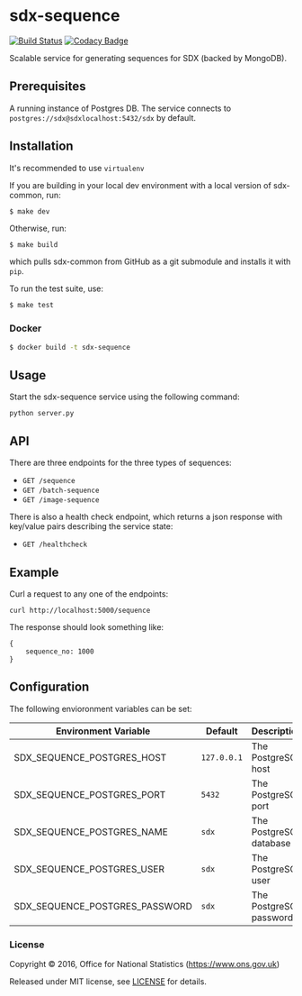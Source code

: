 # sdx-sequence

[![Build Status](https://travis-ci.org/ONSdigital/sdx-sequence.svg?branch=master)](https://travis-ci.org/ONSdigital/sdx-sequence) [![Codacy Badge](https://api.codacy.com/project/badge/Grade/6e6856e9c191481ebeed8c10b70cfc16)](https://www.codacy.com/app/ons-sdc/sdx-sequence?utm_source=github.com&amp;utm_medium=referral&amp;utm_content=ONSdigital/sdx-sequence&amp;utm_campaign=Badge_Grade)

Scalable service for generating sequences for SDX (backed by MongoDB).

## Prerequisites

A running instance of Postgres DB. The service connects to `postgres://sdx@sdxlocalhost:5432/sdx` by default.


## Installation

It's recommended to use ``virtualenv``

If you are building in your local dev environment with a local version of sdx-common, run:

```shell
$ make dev
```

Otherwise, run:

```bash
$ make build
```

which pulls sdx-common from GitHub as a git submodule and installs it with `pip`.

To run the test suite, use:

```bash
$ make test
```

### Docker

```bash
$ docker build -t sdx-sequence
```

## Usage

Start the sdx-sequence service using the following command:

    python server.py

## API

There are three endpoints for the three types of sequences:
 * `GET /sequence`
 * `GET /batch-sequence`
 * `GET /image-sequence`

There is also a health check endpoint, which returns a json response with key/value pairs describing the service state:
 * `GET /healthcheck`

## Example

Curl a request to any one of the endpoints:
```
curl http://localhost:5000/sequence
```

The response should look something like:
```
{
    sequence_no: 1000
}
```

## Configuration

The following envioronment variables can be set:

| Environment Variable           | Default                               | Description
|--------------------------------|---------------------------------------|----------------
| SDX_SEQUENCE_POSTGRES_HOST     | `127.0.0.1`                           | The PostgreSQL host
| SDX_SEQUENCE_POSTGRES_PORT     | `5432`                                | The PostgreSQL port
| SDX_SEQUENCE_POSTGRES_NAME     | `sdx`                                 | The PostgreSQL database
| SDX_SEQUENCE_POSTGRES_USER     | `sdx`                                 | The PostgreSQL user
| SDX_SEQUENCE_POSTGRES_PASSWORD | `sdx`                                 | The PostgreSQL password

### License

Copyright ©‎ 2016, Office for National Statistics (https://www.ons.gov.uk)

Released under MIT license, see [LICENSE](LICENSE) for details.
